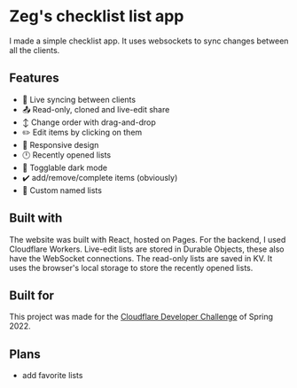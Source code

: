 # Zeg's checklist list app

I made a simple checklist app. It uses websockets to sync changes between all the clients.

## Features

- 🚀 Live syncing between clients
- 📤 Read-only, cloned and live-edit share
- ↕️ Change order with drag-and-drop
- ✏️ Edit items by clicking on them
- 📱 Responsive design
- 🕛 Recently opened lists
- 🌙 Togglable dark mode
- ✔️ add/remove/complete items (obviously)
- 📝 Custom named lists

## Built with

The website was built with React, hosted on Pages. For the backend, I used Cloudflare Workers. Live-edit lists are stored in Durable Objects, these also have the WebSocket connections. The read-only lists are saved in KV. It uses the browser's local storage to store the recently opened lists.

## Built for

This project was made for the [Cloudflare Developer Challenge](https://challenge.developers.cloudflare.com/) of Spring 2022.

## Plans

- add favorite lists
